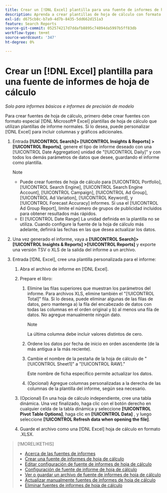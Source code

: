 ```yaml
---
title: Crear un [!DNL Excel] plantilla para una fuente de informes de hoja de cálculo
description: Aprenda a crear plantillas de hoja de cálculo con formato especial.
exl-id: d675cb8c-b7a9-4d7b-8435-5dd662d151a3
feature: Search Reports
source-git-commit: 052574217d7ddafb8895c74094da5997b5ff83db
workflow-type: tm+mt
source-wordcount: '347'
ht-degree: 0%

---
```


# Crear un [!DNL Excel] plantilla para una fuente de informes de hoja de cálculo

*Solo para informes básicos e informes de precisión de modelo*

Para crear fuentes de hoja de cálculo, primero debe crear fuentes con formato especial [!DNL Microsoft® Excel] plantillas de hoja de cálculo que utilizan plantillas de informe normales. Si lo desea, puede personalizar [!DNL Excel] para incluir columnas y gráficos adicionales.

1. Entrada **[!UICONTROL Search]> [!UICONTROL Insights & Reports] >[!UICONTROL Reports]**, genere el tipo de informe deseado con una [!UICONTROL Date Aggregation] unidad de &quot;[!UICONTROL Daily]&quot; y con todos los demás parámetros de datos que desee, guardando el informe como plantilla.

   >[!NOTE]
   >
   > * Puede crear fuentes de hoja de cálculo para [!UICONTROL Portfolio], [!UICONTROL Search Engine], [!UICONTROL Search Engine Account], [!UICONTROL Campaign], [!UICONTROL Ad Group], [!UICONTROL Ad Variation], [!UICONTROL Keyword], y [!UICONTROL Forecast Accuracy] informes. Si usa el [!UICONTROL Ad Group Report], limite el número de grupos de publicidad incluidos para obtener resultados más rápidos.
   > * El [!UICONTROL Date Range] La unidad definida en la plantilla no se utiliza. Cuando configure la fuente de la hoja de cálculo más adelante, definirá las fechas en las que desea actualizar los datos.

1. Una vez generado el informe, vaya a **[!UICONTROL Search]> [!UICONTROL Insights & Reports] >[!UICONTROL Reports]** y exporte una versión TSV o XLS de la salida del informe a un archivo.

1. Entrada [!DNL Excel], cree una plantilla personalizada para el informe:

   1. Abra el archivo de informe en [!DNL Excel].

   1. Prepare el libro:

      1. Elimine las filas superiores que muestran los parámetros del informe. Para archivos XLS, elimine también el &quot;[!UICONTROL Total]&quot; fila. Si lo desea, puede eliminar algunas de las filas de datos, pero mantenga a) la fila del encabezado de datos con todas las columnas en el orden original y b) al menos una fila de datos. No agregue manualmente ningún dato.

         >[!NOTE]
         >
         > La última columna debe incluir valores distintos de cero.

      2. Ordene los datos por fecha de inicio en orden ascendente (de la más antigua a la más reciente).

      3. Cambie el nombre de la pestaña de la hoja de cálculo de &quot;[!UICONTROL Sheet1]&quot; a &quot;[!UICONTROL RAW].&quot;

         Este nombre de ficha específico permite actualizar los datos.

      4. (Opcional) Agregue columnas personalizadas a la derecha de las columnas de la plantilla del informe, según sea necesario.

   1. (Opcional) En una hoja de cálculo independiente, cree una tabla dinámica. Una vez finalizado, haga clic con el botón derecho en cualquier celda de la tabla dinámica y seleccione **[!UICONTROL Pivot Table Options]**, haga clic en **[!UICONTROL Data]** , y luego seleccione **[!UICONTROL Refresh data when opening the file]**.

   1. Guarde el archivo como una [!DNL Excel] hoja de cálculo en formato .XLSX.

>[!MORELIKETHIS]
>
>* [Acerca de las fuentes de informes](spreadsheet-feed-about.md)
>* [Crear una fuente de informes de hoja de cálculo](spreadsheet-feed-create.md)
>* [Editar configuración de fuente de informes de hoja de cálculo](spreadsheet-feed-edit.md)
>* [Configuración de fuente de informe de hoja de cálculo](spreadsheet-feed-settings.md)
>* [Ver o guardar un archivo de fuente de informes de hoja de cálculo](spreadsheet-feed-view-or-save.md)
>* [Actualizar manualmente fuentes de informes de hoja de cálculo](spreadsheet-feed-refresh.md)
>* [Eliminar fuentes de informes de hoja de cálculo](spreadsheet-feed-delete.md)
